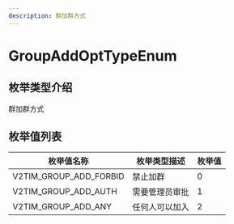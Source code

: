 ```yaml
---
description: 群加群方式
---
```


# GroupAddOptTypeEnum

## 枚举类型介绍

群加群方式

## 枚举值列表

| 枚举值名称                     | 枚举类型描述  | 枚举值 |
| ------------------------- | ------- | --- |
| V2TIM\_GROUP\_ADD\_FORBID | 禁止加群    | 0   |
| V2TIM\_GROUP\_ADD\_AUTH   | 需要管理员审批 | 1   |
| V2TIM\_GROUP\_ADD\_ANY    | 任何人可以加入 | 2   |

